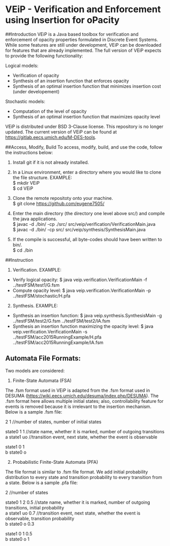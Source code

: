 # VEiP - Verification and Enforcement using Insertion for oPacity




##Introduction
VEiP is a Java based toolbox for verification and enforcement of opacity properties formulated in Discrete Event Systems. While some features are still under development, VEiP can be downloaded for features that are already implemented. The full version of VEiP expects to provide the following functionality:

Logical models:
* Verification of opacity
* Synthesis of an insertion function that enforces opacity
* Synthesis of an optimal insertion function that minimizes insertion cost (under developement)

Stochastic models:
* Computation of the level of opacity
* Synthesis of an optimal insertion function that maximizes opacity level 

VEiP is distributed under BSD 3-Clause license. This repository is no longer updated. The current version of VEiP can be found at https://gitlab.eecs.umich.edu/M-DES-tools.

##Access, Modify, Build 
To access, modify, build, and use the code, follow the instructions below:

1) Install git if it is not already installed. 

2) In a Linux environment, enter a directory where you would like to clone the file structure. EXAMPLE: <br />
$ mkdir VEiP <br />
$ cd VEiP <br />

3) Clone the remote repositoty onto your machine. <br />
$ git clone https://github.com/eugene7505/

4) Enter the main directory (the directory one level above src/) and compile the java applications. <br />
$ javac -d ./bin/ -cp ./src/ src/veip/verification/VerificationMain.java  <br />
$ javac -d ./bin/ -cp src/ src/veip/synthesis/SynthesisMain.java  <br />

5) If the compile is successful, all byte-codes should have been written to bin/. <br />
$ cd ./bin

##Instruction
1) Verification. EXAMPLE: 
* Verify logical opacity: 
$ java veip.verification.VerificationMain -f ../testFSM/test1/G.fsm
* Compute opacity level:
$ java veip.verification.VerificationMain -p ../testFSM/stochastic/H.pfa

2) Synthesis. EXAMPLE: 
* Synthesis an insertion function: 
$ java veip.synthesis.SynthesisMain -g ../testFSM/test2/G.fsm ../testFSM/test2/IA.fsm
* Synthesis an insertion function maximizing the opacity level: 
$ java veip.verification.VerificationMain -s ../testFSM/acc2015RunningExample/H.pfa ../testFSM/acc2015RunningExample/IA.fsm 

## Automata File Formats:
Two models are considered: 

1) Finite-State Automata (FSA)

The .fsm format used in VEiP is adapted from the .fsm format used in DESUMA (https://wiki.eecs.umich.edu/desuma/index.php/DESUMA). The .fsm format here allows multiple initial states; also, controllability feature for events is removed because it is irrelevant to the insertion mechanism. 
Below is a sample .fsm file:

2	1  //number of states, number of initial states 

state0	1	1  //state name, whether it is marked, number of outgoing transitions <br />
a	state1	uo   //transition event, next state, whether the event is observable  <br />

state1	0	1 <br />
b	state0	o <br />

2) Probabilistic Finite-State Automata (PFA)

The file format is similar to .fsm file format. We add initial probability distribution to every state and transition probability to every transition from a state. Below is a sample .pfa file:

2 //number of states

state0	 1	2  0.5  //state name, whether it is marked, number of outgoing transitions, initial probability <br />
a	state1	uo  0.7   //transition event, next state, whether the event is observable, transition probability  <br />
b	state0	o  0.3   

state1	0	 1  0.5 <br />
b	state0	o  1 <br />
